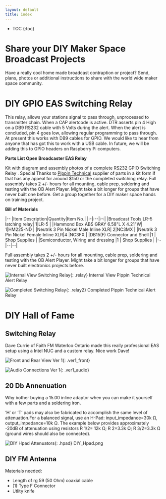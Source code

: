 ```yaml
---
layout: default
title: index
---
```


* TOC
{:toc}

# Share your DIY Maker Space Broadcast Projects

Have a really cool home made broadcast contraption or project? Send, plans, photos or additional instructions to share with the world wide maker space community.

# DIY GPIO EAS Switching Relay

This relay, allows your stations signal to pass through, unprocessed to transmitter chain.  When a CAP alertcode is active. DTR asserts pin 4 High on a DB9 RS232 cable with 5 Volts during the alert.  When the alert is concluded, pin 4 goes low, allowing regular programming to pass through.  At present this works with DB9 cables for GPIO.   We would like to hear from anyone that has got this to work with a USB cable.  In future, we will be adding this to GPIO headers on Raspberry Pi computers.

__Parts List Open Broadcaster EAS Relay__

Kit with diagram and assembly photos of a complete RS232 GPIO Switching Relay .  Special Thanks to [Pippin Technical](https://pippintech.com/) supplier of parts in a kit form if that has any appeal for around $150 or the completed switching relay.  Full assembly takes 2 +/- hours for all mounting, cable prep, soldering and testing with the OB Alert Player. Might take a bit longer for groups that have never built one before. Get a group together for a DIY maker space hands on training project.

__Bill of Materials__

|--
|Item Description|Quantity|Item No.| 
|:-|:--|:-:|
|Broadcast Tools LR-5 latching relay| 1|LR-5 |
|Hammond Box ABS GRAY 6.58"L X 4.21"W| 1|HM225-ND |
|Neutrik 3 Pin Nickel Male Inline XLR| 2|NC3MX |
|Neutrik 3 Pin Nickel Female Inline XLR|4 |NC3FX |
|DB15(F) Connector and Shell |1 | Shop Supplies |
|Semiconductor, Wiring and dressing |1 | Shop Supplies |
|--|--|--|

Full assembly takes 2 +/- hours for all mounting, cable prep, soldering and testing with the OB Alert Player. Might take a bit longer for groups that have never built electronics projects before.

![ Internal View Switching Relay](/diy-broadcast/img/Pippin_Technical_Alert_Relay_Internal700px.jpg ){: .relay} Internal View Pippin Technical Alert Relay

![ Completed Switching Relay](/diy-broadcast/img/Pippin_Technical_Alert_Relay700px.jpg ){: .relay2} Completed Pippin Technical Alert Relay

# DIY Hall of Fame

## Switching Relay

Dave Currie of Faith FM Waterloo Ontario made this really professional EAS setup using a Intel NUC and a custom relay.  Nice work Dave!

![Front and Rear View Ver 1](/diy-broadcast/img/Ver1_Front_and_Rear700px.jpg ){: .ver1_front} 

![Audio Connections Ver 1](/diy-broadcast/img/Ver1_Audio_Connections700px.jpg ){: .ver1_audio} 

## 20 Db Annenuation

Why bother buying a 15.00 inline adaptor when you can make it yourself with a few parts and a soldering iron.

‘H’ or ‘T’ pads may also be fabricated to accomplish the same level of attenuation.For a balanced signal, use an H-Pad: input_impedance=30k Ω, output_impedance=10k Ω. The example below provides approximately -20dB of attenuation using resistors R 1/2= 12k Ω; R 2=3.3k Ω; R 3/2=3.3k Ω (ground wires should also be connected).

![DIY Hpad Attenuators](/diy-broadcast/img/DIY_Hpad.png ){: .hpad} DIY_Hpad.png

## DIY FM Antenna

Materials needed:

- Length of rg 59 (50 Ohm) coaxial cable
- (1) Type F Connector
- Utlity knife

